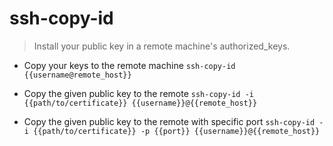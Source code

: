 # ssh-copy-id
> Install your public key in a remote machine's authorized_keys.

- Copy your keys to the remote machine
`ssh-copy-id {{username@remote_host}}`

- Copy the given public key to the remote
`ssh-copy-id -i {{path/to/certificate}} {{username}}@{{remote_host}}`

- Copy the given public key to the remote with specific port
`ssh-copy-id -i {{path/to/certificate}} -p {{port}} {{username}}@{{remote_host}}`
